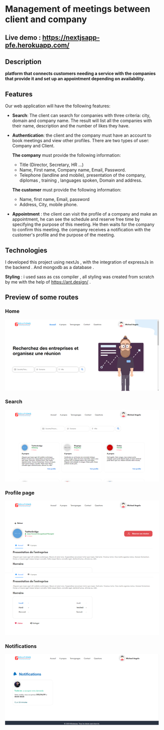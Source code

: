 # Management of meetings between client and company
## Live demo : https://nextjsapp-pfe.herokuapp.com/
## Description
**platform that connects customers needing a service with the companies that provide it and set up an appointment depending on availability.**
## Features
Our web application will have the following features:
- **Search**: The client can search for companies with three criteria: city, domain and company name. The result will list all the companies with their name, description and the number of likes they have.
- **Authentication**: the client and the company must have an account to book meetings and view other profiles. There are two types of user: Company and Client.

   **The company** must provide the following information:
    - Title (Director, Secretary, HR ...)
    - Name, First name, Company name, Email, Password.
    - Telephone (landline and mobile), presentation of the company, diplomas , training , languages spoken, Domain and address.
    
   **The customer** must provide the following information:
    - Name, first name, Email, password
    - Address, City, mobile phone.
- **Appointment** : the client can visit the profile of a company and make an appointment,
  he can see the schedule and reserve free time by specifying the purpose of this meeting. He then waits for the company to confirm this meeting.
  the company receives a notification with the customer's profile and the purpose of the meeting.

## Technologies
I developed this project using nextJs , with the integration of expressJs in the backend . And mongodb as a database .

**Styling** : i used sass as css compiler , all styling was created from scratch by me with the help of https://ant.design/ . 
## Preview of some routes
### Home  
![alt text](https://github.com/noumane06/PfeProject/blob/master/home.png?raw=true)
### Search 
![alt text](https://github.com/noumane06/PfeProject/blob/master/search.png?raw=true)
### Profile page
![alt text](https://github.com/noumane06/PfeProject/blob/master/profile.png?raw=true)
![alt text](https://github.com/noumane06/PfeProject/blob/master/profile2.png?raw=true)
### Notifications 
![alt text](https://github.com/noumane06/PfeProject/blob/master/notification.png?raw=true)
